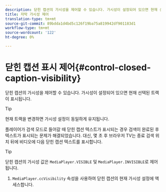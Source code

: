 ```yaml
---
description: 닫힌 캡션의 가시성을 제어할 수 있습니다. 가시성이 설정되어 있으면 현재 선택된 트랙이 표시됩니다.
title: 자막 가시성 제어
translation-type: tm+mt
source-git-commit: 89bdda1d4bd5c126f19ba75a819942df901183d1
workflow-type: tm+mt
source-wordcount: '122'
ht-degree: 0%

---
```



# 닫힌 캡션 표시 제어{#control-closed-caption-visibility}

닫힌 캡션의 가시성을 제어할 수 있습니다. 가시성이 설정되어 있으면 현재 선택된 트랙이 표시됩니다.

>[!TIP]
>
>현재 트랙을 변경하면 가시성 설정이 동일하게 유지됩니다.

플레이어가 검색 모드로 들어갈 때 닫힌 캡션 텍스트가 표시되는 경우 검색이 완료된 후 텍스트가 표시되는 문제가 해결되었습니다. 대신, 몇 초 후 브라우저 TV는 종료 검색 위치 뒤에 비디오에 다음 닫힌 캡션 텍스트를 표시합니다.

>[!TIP]
>
>닫힌 캡션의 가시성 값은 `MediaPlayer.VISIBLE` 및 `MediaPlayer.INVISIBLE`로 제어됩니다.

1. `MediaPlayer.ccVisibility` 속성을 사용하여 닫힌 캡션의 현재 가시성 설정에 액세스합니다.

